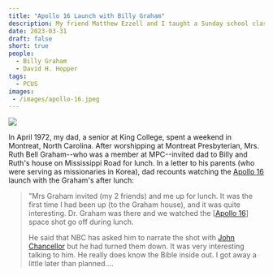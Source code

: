 ```yaml
---
title: "Apollo 16 Launch with Billy Graham"
description: My friend Matthew Ezzell and I taught a Sunday school class on American Presbyterian History at Shiloh Presbyterian Church.
date: 2023-03-31
draft: false
short: true
people:
  - Billy Graham
  - David H. Hopper
tags:
  - PCUS
images:
 - /images/apollo-16.jpeg
---
```


![](/images/apollo-16.jpeg)

In April 1972, my dad, a senior at King College, spent a weekend in Montreat, North Carolina. After worshipping at Montreat Presbyterian, Mrs. Ruth Bell Graham--who was a member at MPC--invited dad to Billy and Ruth's house on Mississippi Road for lunch. In a letter to his parents (who were serving as missionaries in Korea), dad recounts watching the [Apollo 16](https://en.wikipedia.org/wiki/Apollo_16) launch with the Graham's after lunch:


> "Mrs Graham invited (my 2 friends) and me up for lunch. It was the first time I had been up (to the Graham house), and it was quite interesting. Dr. Graham was there and we watched the [[Apollo 16](https://en.wikipedia.org/wiki/Apollo_16)] space shot go off during lunch. 
> 
> He said that NBC has asked him to narrate the shot with [John Chancellor](https://en.wikipedia.org/wiki/John_Chancellor) but he had turned them down. It was very interesting talking to him. He really does know the Bible inside out. I got away a little later than planned....
